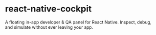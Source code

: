 # react-native-cockpit
A floating in-app developer &amp; QA panel for React Native. Inspect, debug, and simulate without ever leaving your app.
